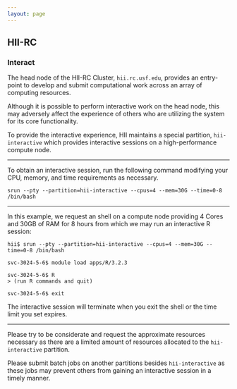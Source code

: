 ```yaml
---
layout: page
---
```


## HII-RC

### Interact

The head node of the HII-RC Cluster, `hii.rc.usf.edu`, provides an entry-point to develop and submit
computational work across an array of computing resources.

Although it is possible to perform interactive work on the head node, this may adversely affect the experience of others
who are utilizing the system for its core functionality.

To provide the interactive experience, HII maintains a special partition,
`hii-interactive` which provides interactive sessions on a high-performance compute node.

---

To obtain an interactive session, run the following command modifying your CPU, memory, and time requirements as necessary.

```
srun --pty --partition=hii-interactive --cpus=4 --mem=30G --time=0-8 /bin/bash
```

---

In this example, we request an shell on a compute node providing
4 Cores and 30GB of RAM for 8 hours from which we may run an interactive R session:

```
hii$ srun --pty --partition=hii-interactive --cpus=4 --mem=30G --time=0-8 /bin/bash

svc-3024-5-6$ module load apps/R/3.2.3

svc-3024-5-6$ R
> (run R commands and quit)

svc-3024-5-6$ exit
```

The interactive session will terminate when you exit the shell or the time limit you set expires.

---

Please try to be considerate and request the approximate resources necessary
as there are a limited amount of resources allocated to the `hii-interactive` partition.

Please submit batch jobs on another partitions besides `hii-interactive` as these jobs may
prevent others from gaining an interactive session in a timely manner.

